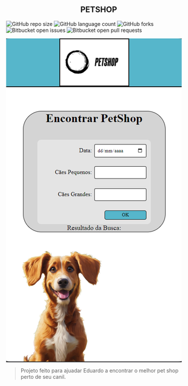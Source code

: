 <h2 align="center">PETSHOP</h2>

![GitHub repo size](https://img.shields.io/github/repo-size/NocceV/-petshop_DTI?style=for-the-badge)
![GitHub language count](https://img.shields.io/github/languages/count/NocceV/-petshop_DTI?style=for-the-badge)
![GitHub forks](https://img.shields.io/github/forks/NocceV/-petshop_DTI?style=for-the-badge)
![Bitbucket open issues](https://img.shields.io/bitbucket/issues/NocceV/-petshop_DTI?style=for-the-badge)
![Bitbucket open pull requests](https://img.shields.io/bitbucket/pr-raw/NocceV/-petshop_DTI?style=for-the-badge)

<img align="center" src="./imagens/Front-Site.png" alt="View do site"/>

> Projeto feito para ajuadar Eduardo a encontrar o melhor pet shop perto de seu canil.

